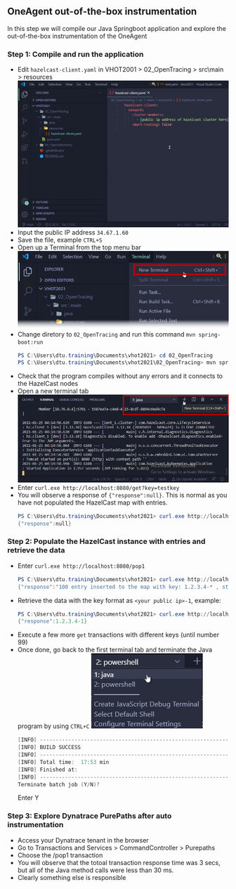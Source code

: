 ## OneAgent out-of-the-box instrumentation
In this step we will compile our Java Springboot application and explore the out-of-the-box instrumentation of the OneAgent

### Step 1: Compile and run the application
- Edit `hazelcast-client.yaml` in VHOT2001 > 02_OpenTracing > src\main > resources
  ![EditFile](../../../assets/images/01_oneagent_outofthebox_instrumentation-01.png)
- Input the public IP address `34.67.1.60`
- Save the file, example `CTRL+S`
- Open up a Terminal from the top menu bar
  ![EditFile](../../../assets/images/01_oneagent_outofthebox_instrumentation-02.png)
- Change diretory to `02_OpenTracing` and run this command `mvn spring-boot:run`
  ```powershell
  PS C:\Users\dtu.training\Documents\vhot2021> cd 02_OpenTracing
  PS C:\Users\dtu.training\Documents\vhot2021\02_OpenTracing> mvn spring-boot:run
  ```
- Check that the program compiles without any errors and it connects to the HazelCast nodes
- Open a new terminal tab
  ![EditFile](../../../assets/images/01_oneagent_outofthebox_instrumentation-03.png)
- Enter `curl.exe http://localhost:8080/get?key=testkey`
- You will observe a response of `{"response":null}`. This is normal as you have not populated the HazelCast map with entries.
  ```powershell
  PS C:\Users\dtu.training\Documents\vhot2021> curl.exe http://localhost:8080/get?key=testkey
  {"response":null}
  ```
### Step 2: Populate the HazelCast instance with entries and retrieve the data
- Enter `curl.exe http://localhost:8080/pop1`
  ```powershell
  PS C:\Users\dtu.training\Documents\vhot2021> curl.exe http://localhost:8080/pop1
  {"response":"100 entry inserted to the map with key: 1.2.3.4-* , starting with 1 "}
  ```
- Retrieve the data with the key format as `<your public ip>-1`, example:
  ```powershell
  PS C:\Users\dtu.training\Documents\vhot2021> curl.exe http://localhost:8080/get?key=1.2.3.4-1
  {"response":1.2.3.4-1}
  ```
- Execute a few more `get` transactions with different keys (until number 99)
- Once done, go back to the first terminal tab and terminate the Java program by using `CTRL+C`
  ![EditFile](../../../assets/images/01_oneagent_outofthebox_instrumentation-04.png)
  ```powershell
  [INFO] ------------------------------------------------------------------------
  [INFO] BUILD SUCCESS
  [INFO] ------------------------------------------------------------------------
  [INFO] Total time:  17:53 min
  [INFO] Finished at: 
  [INFO] ------------------------------------------------------------------------
  Terminate batch job (Y/N)?
  ```
  Enter Y

### Step 3: Explore Dynatrace PurePaths after auto instrumentation 
- Access your Dynatrace tenant in the browser
- Go to Transactions and Services > CommandController > Purepaths
- Choose the /pop1 transaction
- You will observe that the totoal transaction response time was 3 secs, but all of the Java method calls were less than 30 ms.
- Clearly something else is responsible
